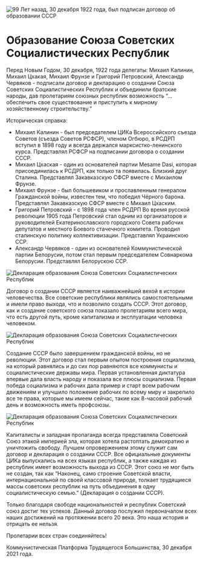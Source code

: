 ![99 Лет назад, 30 декабря 1922 года, был подписан договор об образовании СССР](img/articles/soviet-start.jpg)

# Образование Союза Советских Социалистических Республик

Перед Новым Годом, 30 декабря, 1922 года делегаты: Михаил Калинин, Михаил
Цхакая, Михаил Фрунзе и Григорий Петровский, Александр Червяков - подписали
договор и декларацию о создании Союза Советских Социалистических Республик и
объединили братские народы, дав пролетариям союзных республик возможность
“... обеспечить свое существование и приступить к мирному хозяйственному
строительству.”

Историческая справка:
- Михаил Калинин - был председателем ЦИКа Всероссийского съезда Советов (съезда
  Советов РСФСР), членом Огбюро, в РСДРП вступил в 1898 году и всегда держался
  марксистко-ленинского курса. Представлял РСФСР на подписании договора о
  создании СССР.
- Михаил Цхаская - один из основателей партии Mesame Dasi, которая
  присоединилась к РСДРП, как только та появилась. Близкий друг
  Сталина. Представлял Закавказскую СФСР вместе с Михаилом Фрунзе.
- Михаил Фрунзе - был большевиком и прославленным генералом Гражданской войны,
  известен тем, что победил Чёрного барона. Представлял Закавказскую СФСР вместе
  с Михаил Цхаским.
- Григорий Петровский - с 1898 года член РСДРП Во время русской революции 1905
  года Петровский стал одним из организаторов и руководителей Екатеринославского
  городского Совета рабочих депутатов и местного Боевого стачечного
  комитета. Проводил сталинскую политику коллективизации. Представлял Украинскою
  ССР.
- Александр Червяков - один из основателей Коммунистической партии Белорусии,
  потом стал первым председателем Совнаркома Белорусии. Представлял Белорускою
  ССР.

![Декларация образования Союза Советских Социалистических Республик](img/articles/declaration1.jpg)

Договор о создании СССР является наиважнейшей вехой в истории человечества. Все
советские республики являлись самостоятельными и имели право выхода, что и
позволило создать СССР. Этот договор, как и создание советского союза показало
пролетариям всего мира, что есть другой путь, кроме капитализма и эксплуатации
человека человеком.

![Декларация образования Союза Советских Социалистических Республик](img/articles/declaration2.jpg)

Создание СССР было завершением гражданской войны, но не революции. Этот договор
стал первым опытом построения социализма, на который равнялись и до сих пор
равняются все коммунисты и социалистические державы мира. Первая установленная
диктатура впервые дала власть народу и показала все плюсы социализма. Первая
победа социализма и рабочих дала пример и старт всем рабочим движениям и
улучшило положение рабочих по всему миру и закрепило все те права, которые мы
имеем сейчас, такие как 8-часовой рабочий день и возможность иметь профсоюзы.

![Декларация образования Союза Советских Социалистических Республик](img/articles/declaration3.jpg)


Капиталисты и западная пропаганда всегда представляла Советский Союз этакой
империей зла, которая хотела растоптать демократию и уничтожить свободу. Лучшем
опровержением этому служит сам договор и декларация о создании СССР. Все
официальные документы ЦИКа выпускались на всех языках республик, а также каждая
из республик имеет возможность выхода из СССР. Этот союз не мог быть не создан,
так как “Наконец, само строение Советской власти, интернациональной по своей
классовой природе, толкает трудящиеся массы советских республик на путь
объединения в одну социалистическую семью.” (Декларация о создании СССР).

Только благодаря свободе национальностей и республик Советский союз достиг тех
успехов. Данный договор послужил первоначалом всех наших достижений на
протяжении всего 20 века. Это наша история и отрицать ее нельзя.

Пролетарии всех стран соединяйтесь!

Коммунистическая Платформа Трудящегося Большинства,
30 декабря 2021 года.
